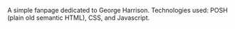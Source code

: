 A simple fanpage dedicated to George Harrison. Technologies used: POSH (plain old semantic HTML), CSS, and Javascript.  
